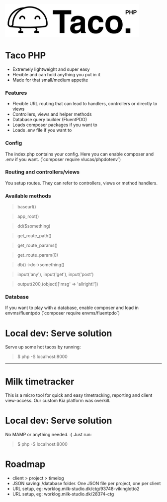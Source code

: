 ![alt text](taco-php.png)

# Taco PHP
- Extremely lightweight and super easy
- Flexible and can hold anything you put in it
- Made for that small/medium appetite

### Features
- Flexible URL routing that can lead to handlers, controllers or directly to views
- Controllers, views and helper methods
- Database query builder (FluentPDO)
- Loads composer packages if you want to
- Loads .env file if you want to

### Config
The index.php contains your config. Here you can enable composer and .env if you want. (´composer require vlucas/phpdotenv´)

### Routing and controllers/views
You setup routes. They can refer to controllers, views or method handlers.

### Available methods
> baseurl()

> app_root()

> dd($something)

> get_route_path()

> get_route_params()

> get_route_param(0)

> db()->do->something()

> input('any'), input('get'), input('post')

> output(200,(object)['msg' => 'allright!'])

### Database
If you want to play with a database, enable composer and load in envms/fluentpdo (´composer require envms/fluentpdo´)

# Local dev: Serve solution
Serve up some hot tacos by running:
> $ php -S localhost:8000



---




# Milk timetracker
This is a micro tool for quick and easy timetracking, reporting and client view-access.
Our custom Kia platform was overkill.

# Local dev: Serve solution
No MAMP or anything needed. :) Just run:
> $ php -S localhost:8000


# Roadmap
- client > project > timelog
- JSON saving: /database folder. One JSON file per project, one per client
- URL setup, eg: worklog.milk-studio.dk/ctg/93748-vikinglotto2
- URL setup, eg: worklog.milk-studio.dk/28374-ctg












